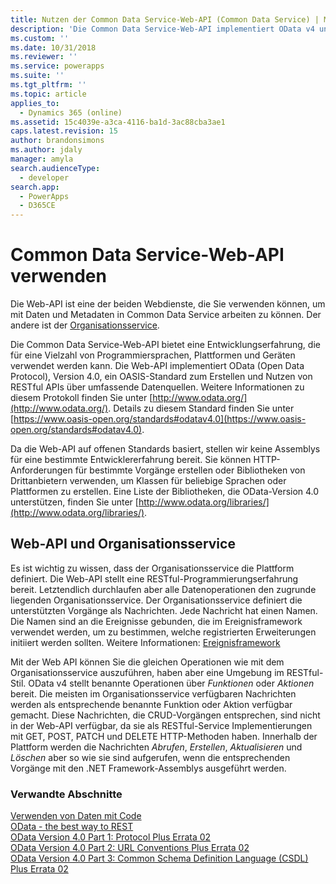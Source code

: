 ```yaml
---
title: Nutzen der Common Data Service-Web-API (Common Data Service) | Microsoft Docs
description: 'Die Common Data Service-Web-API implementiert OData v4 und bietet eine Entwicklungserfahrung, die für eine Vielzahl von Programmiersprachen, Plattformen und Geräten verwendet werden kann.'
ms.custom: ''
ms.date: 10/31/2018
ms.reviewer: ''
ms.service: powerapps
ms.suite: ''
ms.tgt_pltfrm: ''
ms.topic: article
applies_to:
  - Dynamics 365 (online)
ms.assetid: 15c4039e-a3ca-4116-ba1d-3ac88cba3ae1
caps.latest.revision: 15
author: brandonsimons
ms.author: jdaly
manager: amyla
search.audienceType:
  - developer
search.app:
  - PowerApps
  - D365CE
---
```

# <a name="use-the-common-data-service-web-api"></a>Common Data Service-Web-API verwenden

Die Web-API ist eine der beiden Webdienste, die Sie verwenden können, um mit Daten und Metadaten in Common Data Service arbeiten zu können. Der andere ist der [Organisationsservice](../org-service/overview.md).

Die Common Data Service-Web-API bietet eine Entwicklungserfahrung, die für eine Vielzahl von Programmiersprachen, Plattformen und Geräten verwendet werden kann. Die Web-API implementiert OData (Open Data Protocol), Version 4.0, ein OASIS-Standard zum Erstellen und Nutzen von RESTful APIs über umfassende Datenquellen. Weitere Informationen zu diesem Protokoll finden Sie unter [http://www.odata.org/](http://www.odata.org/). Details zu diesem Standard finden Sie unter [https://www.oasis-open.org/standards#odatav4.0](https://www.oasis-open.org/standards#odatav4.0).  
  
Da die Web-API auf offenen Standards basiert, stellen wir keine Assemblys für eine bestimmte Entwicklererfahrung bereit. Sie können HTTP-Anforderungen für bestimmte Vorgänge erstellen oder Bibliotheken von Drittanbietern verwenden, um Klassen für beliebige Sprachen oder Plattformen zu erstellen. Eine Liste der Bibliotheken, die OData-Version 4.0 unterstützen, finden Sie unter [http://www.odata.org/libraries/](http://www.odata.org/libraries/).  

## <a name="web-api-and-the-organization-service"></a>Web-API und Organisationsservice

Es ist wichtig zu wissen, dass der Organisationsservice die Plattform definiert. Die Web-API stellt eine RESTful-Programmierungserfahrung bereit. Letztendlich durchlaufen aber alle Datenoperationen den zugrunde liegenden Organisationsservice. Der Organisationsservice definiert die unterstützten Vorgänge als Nachrichten. Jede Nachricht hat einen Namen. Die Namen sind an die Ereignisse gebunden, die im Ereignisframework verwendet werden, um zu bestimmen, welche registrierten Erweiterungen initiiert werden sollten. Weitere Informationen: [Ereignisframework](../event-framework.md)

Mit der Web API können Sie die gleichen Operationen wie mit dem Organisationsservice auszuführen, haben aber eine Umgebung im RESTful-Stil. OData v4 stellt benannte Operationen über *Funktionen* oder *Aktionen* bereit. Die meisten im Organisationsservice verfügbaren Nachrichten werden als entsprechende benannte Funktion oder Aktion verfügbar gemacht. Diese Nachrichten, die CRUD-Vorgängen entsprechen, sind nicht in der Web-API verfügbar, da sie als RESTful-Service Implementierungen mit GET, POST, PATCH und DELETE HTTP-Methoden haben. Innerhalb der Plattform werden die Nachrichten *Abrufen*, *Erstellen*, *Aktualisieren* und *Löschen* aber so wie sie sind aufgerufen, wenn die entsprechenden Vorgänge mit den .NET Framework-Assemblys ausgeführt werden.

  
### <a name="related-sections"></a>Verwandte Abschnitte

[Verwenden von Daten mit Code](../work-with-data-cds.md)<br />
[OData - the best way to REST](http://www.odata.org/)<br />
[OData Version 4.0 Part 1: Protocol Plus Errata 02](http://docs.oasis-open.org/odata/odata/v4.0/odata-v4.0-part1-protocol.html)<br />
[OData Version 4.0 Part 2: URL Conventions Plus Errata 02](http://docs.oasis-open.org/odata/odata/v4.0/odata-v4.0-part2-url-conventions.html)<br />
[OData Version 4.0 Part 3: Common Schema Definition Language (CSDL) Plus Errata 02](http://docs.oasis-open.org/odata/odata/v4.0/odata-v4.0-part3-csdl.html)
